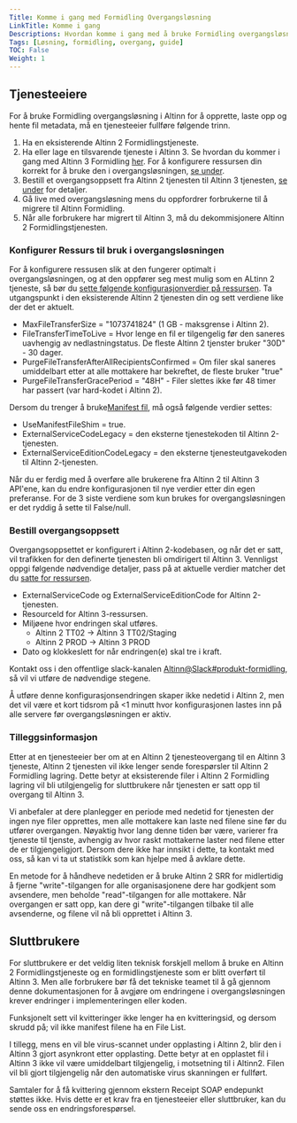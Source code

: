 ```yaml
---
Title: Komme i gang med Formidling Overgangsløsning
LinkTitle: Komme i gang
Descriptions: Hvordan komme i gang med å bruke Formidling overgangsløsningen fra Altinn 2 til Altinn 3
Tags: [Løsning, formidling, overgang, guide]
TOC: False
Weight: 1
---
```


## Tjenesteeiere

For å bruke Formidling overgangsløsning i Altinn for å opprette, laste opp og hente fil metadata, må en tjenesteeier fullføre følgende trinn.

1. Ha en eksisterende Altinn 2 Formidlingstjeneste.
2. Ha eller lage en tilsvarende tjeneste i Altinn 3. Se hvordan du kommer i gang med Altinn 3 Formidling [her](../../getting-started/).
For å konfigurere ressursen din korrekt for å bruke den i overgangsløsningen, [se under](#konfigurer-ressurs-til-bruk-i-overgangsløsningen).
3. Bestill et overgangsoppsett fra Altinn 2 tjenesten til Altinn 3 tjenesten, [se under](#bestill-overgangsoppsett) for detaljer.
4. Gå live med overgangsløsning mens du oppfordrer forbrukerne til å migrere til Altinn Formidling.
5. Når alle forbrukere har migrert til Altinn 3, må du dekommisjonere Altinn 2 Formidlingstjenesten.

### Konfigurer Ressurs til bruk i overgangsløsningen

For å konfigurere ressusen slik at den fungerer optimalt i overgangsløsningen, og at den oppfører seg mest mulig som en ALtinn 2 tjeneste, så bør du [sette følgende konfigurasjonverdier på ressursen](../../getting-started/developer-guides/service-owner/#operation-configure-resource-in-broker-api).
Ta utgangspunkt i den eksisterende Altinn 2 tjenesten din og sett verdiene like der det er aktuelt.

- MaxFileTransferSize = "1073741824" (1 GB - maksgrense i Altinn 2).
- FileTransferTimeToLive = Hvor lenge en fil er tilgengelig før den saneres uavhengig av nedlastningstatus. De fleste Altinn 2 tjenster bruker "30D" - 30 dager.
- PurgeFileTransferAfterAllRecipientsConfirmed = Om filer skal saneres umiddelbart etter at alle mottakere har bekreftet, de fleste bruker "true"
- PurgeFileTransferGracePeriod = "48H" - Filer slettes ikke før 48 timer har passert (var hard-kodet i Altinn 2).

Dersom du trenger å bruke[Manifest fil](../technical-overview/#manifest-fil), må også følgende verdier settes:

- UseManifestFileShim = true.
- ExternalServiceCodeLegacy = den eksterne tjenestekoden til Altinn 2-tjenesten.
- ExternalServiceEditionCodeLegacy = den eksterne tjenesteutgavekoden til Altinn 2-tjenesten.

Når du er ferdig med å overføre alle brukerene fra Altinn 2 til Altinn 3 API'ene, kan du endre konfigurasjonen til nye verdier etter din egen preferanse.
For de 3 siste verdiene som kun brukes for overgangsløsningen er det ryddig å sette til False/null.

### Bestill overgangsoppsett

Overgangsoppsettet er konfigurert i Altinn 2-kodebasen, og når det er satt, vil trafikken for den definerte tjenesten bli omdirigert til Altinn 3.
Vennligst oppgi følgende nødvendige detaljer, pass på at aktuelle verdier matcher det du [satte for ressursen](#konfigurer-ressurs-til-bruk-i-overgangsløsningen).

- ExternalServiceCode og ExternalServiceEditionCode for Altinn 2-tjenesten.
- ResourceId for Altinn 3-ressursen.
- Miljøene hvor endringen skal utføres.
  - Altinn 2 TT02 -> Altinn 3 TT02/Staging
  - Altinn 2 PROD -> Altinn 3 PROD
- Dato og klokkeslett for når endringen(e) skal tre i kraft.

Kontakt oss i den offentlige slack-kanalen [Altinn@Slack#produkt-formidling](https://join.slack.com/t/altinn/shared_invite/zt-7c77c9si-ZnMFwGNtab1aFdC6H_vwog), så vil vi utføre de nødvendige stegene.

Å utføre denne konfigurasjonsendringen skaper ikke nedetid i Altinn 2, men det vil være et kort tidsrom på <1 minutt hvor konfigurasjonen lastes inn på alle servere før overgangsløsningen er aktiv.

### Tilleggsinformasjon

Etter at en tjenesteeier ber om at en Altinn 2 tjenesteovergang til en Altinn 3 tjeneste,
Altinn 2 tjenesten vil ikke lenger sende forespørsler til Altinn 2 Formidling lagring.
Dette betyr at eksisterende filer i Altinn 2 Formidling lagring vil bli utilgjengelig for sluttbrukere når tjenesten
er satt opp til overgang til Altinn 3.

Vi anbefaler at dere planlegger en periode med nedetid for tjenesten der ingen nye filer opprettes, men alle mottakere kan laste ned filene sine før du utfører overgangen.
Nøyaktig hvor lang denne tiden bør være, varierer fra tjeneste til tjenste, avhengig av hvor raskt mottakerne laster ned filene etter de er tilgjengeligjort. Dersom dere ikke har innsikt i dette, ta kontakt med oss, så kan vi ta ut statistikk som kan hjelpe med å avklare dette.

En metode for å håndheve nedetiden er å bruke Altinn 2 SRR for midlertidig å fjerne "write"-tilgangen for alle organisasjonene dere har godkjent som avsendere, men beholde "read"-tilgangen for alle mottakere.
Når overgangen er satt opp, kan dere gi "write"-tilgangen tilbake til alle avsenderne, og filene vil nå bli opprettet i Altinn 3.

## Sluttbrukere

For sluttbrukere er det veldig liten teknisk forskjell mellom å bruke en Altinn 2 Formidlingstjeneste og en formidlingstjeneste som er blitt overført til Altinn 3.
Men alle forbrukere bør få det tekniske teamet til å gå gjennom denne dokumentasjonen for å avgjøre om endringene i overgangsløsningen krever endringer i implementeringen eller koden.

Funksjonelt sett vil kvitteringer ikke lenger ha en kvitteringsid, og dersom skrudd på; vil ikke manifest filene ha en File List.

I tillegg, mens en vil ble virus-scannet under opplasting i Altinn 2, blir den i Altinn 3 gjort asynkront etter opplasting. Dette betyr at en opplastet fil i Altinn 3 ikke vil være umiddelbart tilgjengelig, i motsetning til i Altinn2.
Filen vil bli gjort tilgjengelig når den automatiske virus skanningen er fullført.

Samtaler for å få kvittering gjennom ekstern Receipt SOAP endepunkt støttes ikke. Hvis dette er et krav fra en tjenesteeier eller sluttbruker, kan du sende oss en endringsforespørsel.
